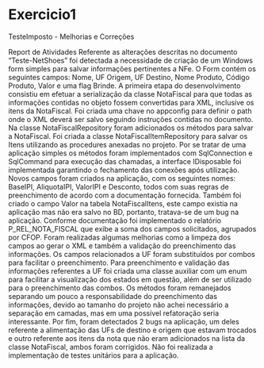 # Exercicio1
TesteImposto - Melhorias e Correções


Report de Atividades
Referente as alterações descritas no documento “Teste-NetShoes” foi detectada a necessidade de criação de um Windows form simples para salvar informações pertinentes a NFe. O Form contém os seguintes campos: Nome, UF Origem, UF Destino, Nome Produto, Código Produto, Valor e uma flag Brinde.
A primeira etapa do desenvolvimento consistiu em efetuar a serialização da classe NotaFiscal para que todas as informações contidas no objeto fossem convertidas para XML, inclusive os itens da NotaFiscal. Foi criada uma chave no appconfig para definir o path onde o XML deverá ser salvo seguindo instruções contidas no documento.
Na classe NotaFiscalRepository foram adicionados os métodos para salvar a NotaFiscal.  Foi criada a classe NotaFiscalItemRepository para salvar os Itens utilizando as procedures anexadas no projeto. Por se tratar de uma aplicação simples os métodos foram implementados com SqlConnection e SqlCommand para execução das chamadas, a interface IDisposable foi implementada garantindo o fechamento das conexões após utilização.
Novos campos foram criados na aplicação, com os seguintes nomes: BaseIPI, AliquotaIPI, ValorIPI e Desconto, todos com suas regras de preenchimento de acordo com a documentação fornecida. Também foi criado o campo Valor na tabela NotaFiscalItens, este campo existia na aplicação mas não era salvo no BD, portanto, tratava-se de um bug na aplicação.
Conforme documentação foi implementado o relatório P_REL_NOTA_FISCAL que exibe a soma dos campos solicitados, agrupados por CFOP.
Foram realizadas algumas melhorias como a limpeza dos campos ao gerar o XML e também a validação do preenchimento das informações. Os campos relacionados a UF foram substituídos por combos para facilitar o preenchimento.
Para preenchimento e validação das informações referentes a UF foi criada uma classe auxiliar com um enum para facilitar a visualização dos estados em questão, além de ser utilizado para o preenchimento das combos.
Os métodos foram remanejados separando um pouco a responsabilidade do preenchimento das informações, devido ao tamanho do projeto não achei necessário a separação em camadas, mas em uma possível refatoração seria interessante.
Por fim, foram detectados 2 bugs na aplicação, um deles referente a alimentação das UFs de destino e origem que estavam trocados e outro referente aos itens da nota que não eram adicionados na lista da classe NotaFiscal, ambos foram corrigidos.
Não foi realizada a implementação de testes unitários para a aplicação. 